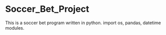 # Soccer_Bet_Project
This is a soccer bet program written in python.
import os, pandas, datetime modules.
